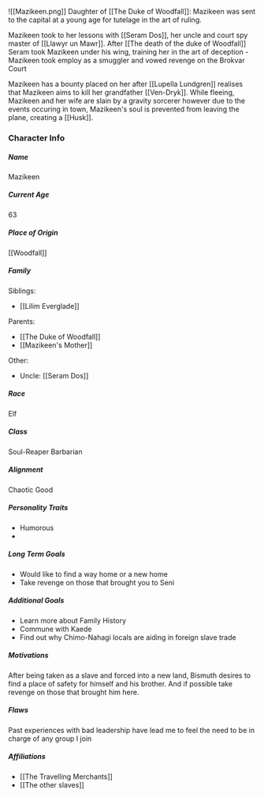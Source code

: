 ![[Mazikeen.png]]
Daughter of [[The Duke of Woodfall]]: Mazikeen was sent to the capital at a young age for tutelage in the art of ruling. 

Mazikeen took to her lessons with [[Seram Dos]], her uncle and court spy master of [[Llawyr un Mawr]]. After [[The death of the duke of Woodfall]] Seram took Mazikeen under his wing, training her in the art of deception - Mazikeen took employ as a smuggler and vowed revenge on the Brokvar Court

Mazikeen has a bounty placed on her after [[Lupella Lundgren]] realises that Mazikeen aims to kill her grandfather [[Ven-Dryk]]. While fleeing, Mazikeen and her wife are slain by a gravity sorcerer however due to the events occuring in town, Mazikeen's soul is prevented from leaving the plane, creating a [[Husk]]. 

### Character Info

##### Name 
Mazikeen 

##### Current Age
63 

##### Place of Origin
[[Woodfall]]

##### Family

Siblings: 
- [[Lilim Everglade]]

Parents:
- [[The Duke of Woodfall]]
- [[Mazikeen's Mother]]

Other: 
- Uncle: [[Seram Dos]]

##### Race
Elf

##### Class
Soul-Reaper Barbarian

##### Alignment
Chaotic Good

##### Personality Traits
- Humorous
- 

##### Long Term Goals
- Would like to find a way home or a new home
- Take revenge on those that brought you to Seni

##### Additional Goals
- Learn more about Family History
- Commune with Kaede
- Find out why Chimo-Nahagi locals are aiding in foreign slave trade

##### Motivations
After being taken as a slave and forced into a new land, Bismuth desires to find a place of safety for himself and his brother. And if possible take revenge on those that brought him here.

##### Flaws
Past experiences with bad leadership have lead me to feel the need to be in charge of any group I join

##### Affiliations
- [[The Travelling Merchants]]
- [[The other slaves]]